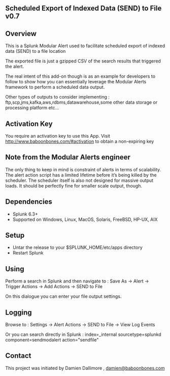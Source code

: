 ## Scheduled Export of Indexed Data (SEND)  to File v0.7

## Overview

This is a Splunk Modular Alert used to facilitate scheduled export of indexed data (SEND) to a file location

The exported file is just a gzipped CSV of the search results that triggered the alert.

The real intent of this add-on though is as an example for developers to follow to show how you can essentially leverage the Modular Alerts framework to perform a scheduled data output.

Other types of outputs to consider implementing : ftp,scp,jms,kafka,aws,rdbms,datawarehouse,some other data storage or processing platform etc...

## Activation Key

You require an activation key to use this App. Visit http://www.baboonbones.com/#activation to obtain a non-expiring key

## Note from the Modular Alerts engineer

The only thing to keep in mind is constraint of alerts in terms of scalability. The alert action script has a limited lifetime before it’s being killed by the scheduler. The scheduler itself is also not designed for massive output loads. It should be perfectly fine for smaller scale output, though.

## Dependencies

* Splunk 6.3+
* Supported on Windows, Linux, MacOS, Solaris, FreeBSD, HP-UX, AIX

## Setup

* Untar the release to your $SPLUNK_HOME/etc/apps directory
* Restart Splunk


## Using

Perform a search in Splunk and then navigate to : Save As -> Alert -> Trigger Actions -> Add Actions -> SEND to File

On this dialogue you can enter your file output settings.


## Logging

Browse to : Settings -> Alert Actions -> SEND to File -> View Log Events

Or you can search directly in Splunk : index=_internal sourcetype=splunkd component=sendmodalert action="sendfile"


## Contact

This project was initiated by Damien Dallimore , damien@baboonbones.com

